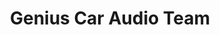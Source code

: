 ---
title: "Genius Car Audio Team"
url: /la-chorrera/genius-car-audio-team/
shop: piezas de automóviles
---